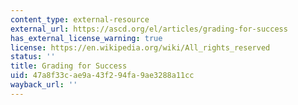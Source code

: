 ```yaml
---
content_type: external-resource
external_url: https://ascd.org/el/articles/grading-for-success
has_external_license_warning: true
license: https://en.wikipedia.org/wiki/All_rights_reserved
status: ''
title: Grading for Success
uid: 47a8f33c-ae9a-43f2-94fa-9ae3288a11cc
wayback_url: ''
---
```

